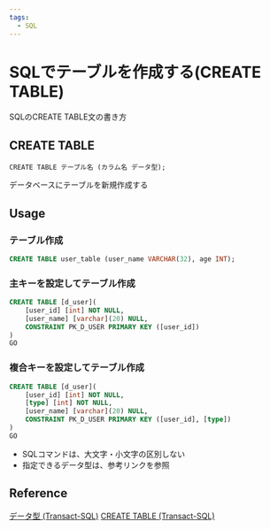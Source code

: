 ```yaml
---
tags:
  - SQL
---
```


# SQLでテーブルを作成する(CREATE TABLE)

SQLのCREATE TABLE文の書き方

## CREATE TABLE

`CREATE TABLE テーブル名 (カラム名 データ型);`

データベースにテーブルを新規作成する

## Usage

### テーブル作成

```sql
CREATE TABLE user_table (user_name VARCHAR(32), age INT);
```

### 主キーを設定してテーブル作成

```sql
CREATE TABLE [d_user](
	[user_id] [int] NOT NULL,
	[user_name] [varchar](20) NULL,
	CONSTRAINT PK_D_USER PRIMARY KEY ([user_id])
)
GO
```
### 複合キーを設定してテーブル作成

```sql
CREATE TABLE [d_user](
	[user_id] [int] NOT NULL,
	[type] [int] NOT NULL,
	[user_name] [varchar](20) NULL,
	CONSTRAINT PK_D_USER PRIMARY KEY ([user_id], [type])
)
GO
```

- SQLコマンドは、大文字・小文字の区別しない
- 指定できるデータ型は、参考リンクを参照

## Reference
[データ型 (Transact-SQL)](https://learn.microsoft.com/ja-jp/sql/t-sql/data-types/data-types-transact-sql?view=sql-server-ver15)
[CREATE TABLE (Transact-SQL)](https://learn.microsoft.com/ja-jp/sql/t-sql/statements/create-table-transact-sql?view=sql-server-ver16)
